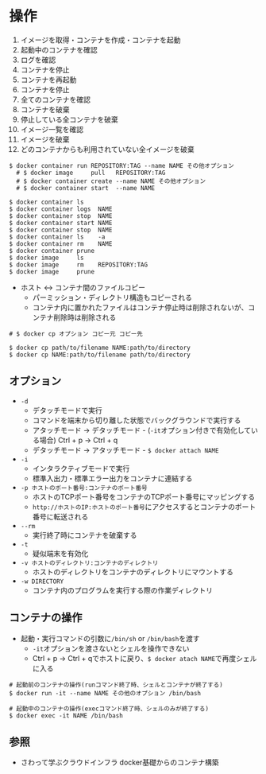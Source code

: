 # 操作
1. イメージを取得・コンテナを作成・コンテナを起動
2. 起動中のコンテナを確認
3. ログを確認
4. コンテナを停止
5. コンテナを再起動
6. コンテナを停止
7. 全てのコンテナを確認
8. コンテナを破棄
9. 停止している全コンテナを破棄
10. イメージ一覧を確認
11. イメージを破棄
12. どのコンテナからも利用されていない全イメージを破棄

```
$ docker container run REPOSITORY:TAG --name NAME その他オプション
  # $ docker image     pull   REPOSITORY:TAG
  # $ docker container create --name NAME その他オプション
  # $ docker container start  --name NAME

$ docker container ls
$ docker container logs  NAME
$ docker container stop  NAME
$ docker container start NAME
$ docker container stop  NAME
$ docker container ls    -a
$ docker container rm    NAME
$ docker container prune
$ docker image     ls
$ docker image     rm    REPOSITORY:TAG
$ docker image     prune
```

- ホスト <-> コンテナ間のファイルコピー
  - パーミッション・ディレクトリ構造もコピーされる
  - コンテナ内に置かれたファイルはコンテナ停止時は削除されないが、コンテナ削除時は削除される
```
# $ docker cp オプション コピー元 コピー先

$ docker cp path/to/filename NAME:path/to/directory
$ docker cp NAME:path/to/filename path/to/directory
```

## オプション
- `-d`
  - デタッチモードで実行
  - コマンドを端末から切り離した状態でバックグラウンドで実行する
  - アタッチモード -> デタッチモード - (`-it`オプション付きで有効化している場合) Ctrl + p -> Ctrl + q
  - デタッチモード -> アタッチモード - `$ docker attach NAME`
- `-i`
  - インタラクティブモードで実行
  - 標準入出力・標準エラー出力をコンテナに連結する
- `-p ホストのポート番号:コンテナのポート番号`
  - ホストのTCPポート番号をコンテナのTCPポート番号にマッピングする
  - `http://ホストのIP:ホストのポート番号`にアクセスするとコンテナのポート番号に転送される
- `--rm`
  - 実行終了時にコンテナを破棄する
- `-t`
  - 疑似端末を有効化
- `-v ホストのディレクトリ:コンテナのディレクトリ`
  - ホストのディレクトリをコンテナのディレクトリにマウントする
- `-w DIRECTORY`
  - コンテナ内のプログラムを実行する際の作業ディレクトリ

## コンテナの操作
- 起動・実行コマンドの引数に`/bin/sh` or `/bin/bash`を渡す
  - `-it`オプションを渡さないとシェルを操作できない
  - Ctrl + p -> Ctrl + qでホストに戻り、`$ docker atach NAME`で再度シェルに入る

```
# 起動前のコンテナの操作(runコマンド終了時、シェルとコンテナが終了する)
$ docker run -it --name NAME その他のオプション /bin/bash

# 起動中のコンテナの操作(execコマンド終了時、シェルのみが終了する)
$ docker exec -it NAME /bin/bash
```

## 参照
- さわって学ぶクラウドインフラ docker基礎からのコンテナ構築
